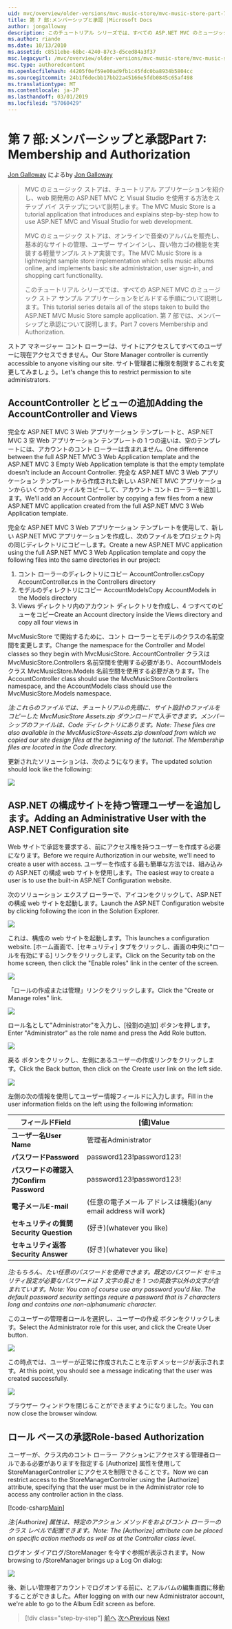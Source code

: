 ```yaml
---
uid: mvc/overview/older-versions/mvc-music-store/mvc-music-store-part-7
title: 第 7 部:メンバーシップと承認 |Microsoft Docs
author: jongalloway
description: このチュートリアル シリーズでは、すべての ASP.NET MVC のミュージック ストア サンプル アプリケーションをビルドする手順について説明します。 第 7 部では、メンバーシップと承認について説明します。
ms.author: riande
ms.date: 10/13/2010
ms.assetid: c8511ebe-68bc-4240-87c3-d5ced84a3f37
msc.legacyurl: /mvc/overview/older-versions/mvc-music-store/mvc-music-store-part-7
msc.type: authoredcontent
ms.openlocfilehash: 44205f0ef59e00ad9fb1c45fdc0ba8934b5804cc
ms.sourcegitcommit: 24b1f6decbb17bb22a45166e5fdb0845c65af498
ms.translationtype: MT
ms.contentlocale: ja-JP
ms.lasthandoff: 03/01/2019
ms.locfileid: "57060429"
---
```

<a name="part-7-membership-and-authorization"></a><span data-ttu-id="c7306-104">第 7 部:メンバーシップと承認</span><span class="sxs-lookup"><span data-stu-id="c7306-104">Part 7: Membership and Authorization</span></span>
====================
<span data-ttu-id="c7306-105">[Jon Galloway](https://github.com/jongalloway) による</span><span class="sxs-lookup"><span data-stu-id="c7306-105">by [Jon Galloway](https://github.com/jongalloway)</span></span>

> <span data-ttu-id="c7306-106">MVC のミュージック ストアは、チュートリアル アプリケーションを紹介し、web 開発用の ASP.NET MVC と Visual Studio を使用する方法をステップ バイ ステップについて説明します。</span><span class="sxs-lookup"><span data-stu-id="c7306-106">The MVC Music Store is a tutorial application that introduces and explains step-by-step how to use ASP.NET MVC and Visual Studio for web development.</span></span>  
>   
> <span data-ttu-id="c7306-107">MVC のミュージック ストアは、オンラインで音楽のアルバムを販売し、基本的なサイトの管理、ユーザー サインインし、買い物カゴの機能を実装する軽量サンプル ストア実装です。</span><span class="sxs-lookup"><span data-stu-id="c7306-107">The MVC Music Store is a lightweight sample store implementation which sells music albums online, and implements basic site administration, user sign-in, and shopping cart functionality.</span></span>  
>   
> <span data-ttu-id="c7306-108">このチュートリアル シリーズでは、すべての ASP.NET MVC のミュージック ストア サンプル アプリケーションをビルドする手順について説明します。</span><span class="sxs-lookup"><span data-stu-id="c7306-108">This tutorial series details all of the steps taken to build the ASP.NET MVC Music Store sample application.</span></span> <span data-ttu-id="c7306-109">第 7 部では、メンバーシップと承認について説明します。</span><span class="sxs-lookup"><span data-stu-id="c7306-109">Part 7 covers Membership and Authorization.</span></span>


<span data-ttu-id="c7306-110">ストア マネージャー コント ローラーは、サイトにアクセスしてすべてのユーザーに現在アクセスできません。</span><span class="sxs-lookup"><span data-stu-id="c7306-110">Our Store Manager controller is currently accessible to anyone visiting our site.</span></span> <span data-ttu-id="c7306-111">サイト管理者に権限を制限するこれを変更してみましょう。</span><span class="sxs-lookup"><span data-stu-id="c7306-111">Let's change this to restrict permission to site administrators.</span></span>

## <a name="adding-the-accountcontroller-and-views"></a><span data-ttu-id="c7306-112">AccountController とビューの追加</span><span class="sxs-lookup"><span data-stu-id="c7306-112">Adding the AccountController and Views</span></span>

<span data-ttu-id="c7306-113">完全な ASP.NET MVC 3 Web アプリケーション テンプレートと、ASP.NET MVC 3 空 Web アプリケーション テンプレートの 1 つの違いは、空のテンプレートには、アカウントのコント ローラーは含まれません。</span><span class="sxs-lookup"><span data-stu-id="c7306-113">One difference between the full ASP.NET MVC 3 Web Application template and the ASP.NET MVC 3 Empty Web Application template is that the empty template doesn't include an Account Controller.</span></span> <span data-ttu-id="c7306-114">完全な ASP.NET MVC 3 Web アプリケーション テンプレートから作成された新しい ASP.NET MVC アプリケーションからいくつかのファイルをコピーして、アカウント コント ローラーを追加します。</span><span class="sxs-lookup"><span data-stu-id="c7306-114">We'll add an Account Controller by copying a few files from a new ASP.NET MVC application created from the full ASP.NET MVC 3 Web Application template.</span></span>

<span data-ttu-id="c7306-115">完全な ASP.NET MVC 3 Web アプリケーション テンプレートを使用して、新しい ASP.NET MVC アプリケーションを作成し、次のファイルをプロジェクト内の同じディレクトリにコピーします。</span><span class="sxs-lookup"><span data-stu-id="c7306-115">Create a new ASP.NET MVC application using the full ASP.NET MVC 3 Web Application template and copy the following files into the same directories in our project:</span></span>

1. <span data-ttu-id="c7306-116">コント ローラーのディレクトリにコピー AccountController.cs</span><span class="sxs-lookup"><span data-stu-id="c7306-116">Copy AccountController.cs in the Controllers directory</span></span>
2. <span data-ttu-id="c7306-117">モデルのディレクトリにコピー AccountModels</span><span class="sxs-lookup"><span data-stu-id="c7306-117">Copy AccountModels in the Models directory</span></span>
3. <span data-ttu-id="c7306-118">Views ディレクトリ内のアカウント ディレクトリを作成し、4 つすべてのビューをコピー</span><span class="sxs-lookup"><span data-stu-id="c7306-118">Create an Account directory inside the Views directory and copy all four views in</span></span>

<span data-ttu-id="c7306-119">MvcMusicStore で開始するために、コント ローラーとモデルのクラスの名前空間を変更します。</span><span class="sxs-lookup"><span data-stu-id="c7306-119">Change the namespace for the Controller and Model classes so they begin with MvcMusicStore.</span></span> <span data-ttu-id="c7306-120">AccountController クラスは MvcMusicStore.Controllers 名前空間を使用する必要があり、AccountModels クラス MvcMusicStore.Models 名前空間を使用する必要があります。</span><span class="sxs-lookup"><span data-stu-id="c7306-120">The AccountController class should use the MvcMusicStore.Controllers namespace, and the AccountModels class should use the MvcMusicStore.Models namespace.</span></span>

<span data-ttu-id="c7306-121">*注:これらのファイルでは、チュートリアルの先頭に、サイト設計のファイルをコピーした MvcMusicStore Assets.zip ダウンロードで入手できます。メンバーシップのファイルは、Code ディレクトリにあります。*</span><span class="sxs-lookup"><span data-stu-id="c7306-121">*Note: These files are also available in the MvcMusicStore-Assets.zip download from which we copied our site design files at the beginning of the tutorial. The Membership files are located in the Code directory.*</span></span>

<span data-ttu-id="c7306-122">更新されたソリューションは、次のようになります。</span><span class="sxs-lookup"><span data-stu-id="c7306-122">The updated solution should look like the following:</span></span>

![](mvc-music-store-part-7/_static/image1.png)

## <a name="adding-an-administrative-user-with-the-aspnet-configuration-site"></a><span data-ttu-id="c7306-123">ASP.NET の構成サイトを持つ管理ユーザーを追加します。</span><span class="sxs-lookup"><span data-stu-id="c7306-123">Adding an Administrative User with the ASP.NET Configuration site</span></span>

<span data-ttu-id="c7306-124">Web サイトで承認を要求する、前にアクセス権を持つユーザーを作成する必要になります。</span><span class="sxs-lookup"><span data-stu-id="c7306-124">Before we require Authorization in our website, we'll need to create a user with access.</span></span> <span data-ttu-id="c7306-125">ユーザーを作成する最も簡単な方法では、組み込みの ASP.NET の構成 web サイトを使用します。</span><span class="sxs-lookup"><span data-stu-id="c7306-125">The easiest way to create a user is to use the built-in ASP.NET Configuration website.</span></span>

<span data-ttu-id="c7306-126">次のソリューション エクスプ ローラーで、アイコンをクリックして、ASP.NET の構成 web サイトを起動します。</span><span class="sxs-lookup"><span data-stu-id="c7306-126">Launch the ASP.NET Configuration website by clicking following the icon in the Solution Explorer.</span></span>

![](mvc-music-store-part-7/_static/image2.png)

<span data-ttu-id="c7306-127">これは、構成の web サイトを起動します。</span><span class="sxs-lookup"><span data-stu-id="c7306-127">This launches a configuration website.</span></span> <span data-ttu-id="c7306-128">[ホーム画面で、[セキュリティ] タブをクリックし、画面の中央に"ロールを有効にする] リンクをクリックします。</span><span class="sxs-lookup"><span data-stu-id="c7306-128">Click on the Security tab on the home screen, then click the "Enable roles" link in the center of the screen.</span></span>

![](mvc-music-store-part-7/_static/image3.png)

<span data-ttu-id="c7306-129">「ロールの作成または管理」リンクをクリックします。</span><span class="sxs-lookup"><span data-stu-id="c7306-129">Click the "Create or Manage roles" link.</span></span>

![](mvc-music-store-part-7/_static/image4.png)

<span data-ttu-id="c7306-130">ロール名として"Administrator"を入力し、[役割の追加] ボタンを押します。</span><span class="sxs-lookup"><span data-stu-id="c7306-130">Enter "Administrator" as the role name and press the Add Role button.</span></span>

![](mvc-music-store-part-7/_static/image5.png)

<span data-ttu-id="c7306-131">戻る ボタンをクリックし、左側にあるユーザーの作成リンクをクリックします。</span><span class="sxs-lookup"><span data-stu-id="c7306-131">Click the Back button, then click on the Create user link on the left side.</span></span>

![](mvc-music-store-part-7/_static/image6.png)

<span data-ttu-id="c7306-132">左側の次の情報を使用してユーザー情報フィールドに入力します。</span><span class="sxs-lookup"><span data-stu-id="c7306-132">Fill in the user information fields on the left using the following information:</span></span>

| <span data-ttu-id="c7306-133">**フィールド**</span><span class="sxs-lookup"><span data-stu-id="c7306-133">**Field**</span></span> | <span data-ttu-id="c7306-134">**[値]**</span><span class="sxs-lookup"><span data-stu-id="c7306-134">**Value**</span></span> |
| --- | --- |
| <span data-ttu-id="c7306-135">**ユーザー名**</span><span class="sxs-lookup"><span data-stu-id="c7306-135">**User Name**</span></span> | <span data-ttu-id="c7306-136">管理者</span><span class="sxs-lookup"><span data-stu-id="c7306-136">Administrator</span></span> |
| <span data-ttu-id="c7306-137">**パスワード**</span><span class="sxs-lookup"><span data-stu-id="c7306-137">**Password**</span></span> | <span data-ttu-id="c7306-138">password123!</span><span class="sxs-lookup"><span data-stu-id="c7306-138">password123!</span></span> |
| <span data-ttu-id="c7306-139">**パスワードの確認入力**</span><span class="sxs-lookup"><span data-stu-id="c7306-139">**Confirm Password**</span></span> | <span data-ttu-id="c7306-140">password123!</span><span class="sxs-lookup"><span data-stu-id="c7306-140">password123!</span></span> |
| <span data-ttu-id="c7306-141">**電子メール**</span><span class="sxs-lookup"><span data-stu-id="c7306-141">**E-mail**</span></span> | <span data-ttu-id="c7306-142">(任意の電子メール アドレスは機能)</span><span class="sxs-lookup"><span data-stu-id="c7306-142">(any email address will work)</span></span> |
| <span data-ttu-id="c7306-143">**セキュリティの質問**</span><span class="sxs-lookup"><span data-stu-id="c7306-143">**Security Question**</span></span> | <span data-ttu-id="c7306-144">(好き)</span><span class="sxs-lookup"><span data-stu-id="c7306-144">(whatever you like)</span></span> |
| <span data-ttu-id="c7306-145">**セキュリティ返答**</span><span class="sxs-lookup"><span data-stu-id="c7306-145">**Security Answer**</span></span> | <span data-ttu-id="c7306-146">(好き)</span><span class="sxs-lookup"><span data-stu-id="c7306-146">(whatever you like)</span></span> |

<span data-ttu-id="c7306-147">*注:もちろん、たい任意のパスワードを使用できます。既定のパスワード セキュリティ設定が必要なパスワードは 7 文字の長さを 1 つの英数字以外の文字が含まれています。*</span><span class="sxs-lookup"><span data-stu-id="c7306-147">*Note: You can of course use any password you'd like. The default password security settings require a password that is 7 characters long and contains one non-alphanumeric character.*</span></span>

<span data-ttu-id="c7306-148">このユーザーの管理者ロールを選択し、ユーザーの作成 ボタンをクリックします。</span><span class="sxs-lookup"><span data-stu-id="c7306-148">Select the Administrator role for this user, and click the Create User button.</span></span>

![](mvc-music-store-part-7/_static/image7.png)

<span data-ttu-id="c7306-149">この時点では、ユーザーが正常に作成されたことを示すメッセージが表示されます。</span><span class="sxs-lookup"><span data-stu-id="c7306-149">At this point, you should see a message indicating that the user was created successfully.</span></span>

![](mvc-music-store-part-7/_static/image8.png)

<span data-ttu-id="c7306-150">ブラウザー ウィンドウを閉じることができますようになりました。</span><span class="sxs-lookup"><span data-stu-id="c7306-150">You can now close the browser window.</span></span>

## <a name="role-based-authorization"></a><span data-ttu-id="c7306-151">ロール ベースの承認</span><span class="sxs-lookup"><span data-stu-id="c7306-151">Role-based Authorization</span></span>

<span data-ttu-id="c7306-152">ユーザーが、クラス内のコント ローラー アクションにアクセスする管理者ロールである必要がありますを指定する [Authorize] 属性を使用して StoreManagerController にアクセスを制限できることです。</span><span class="sxs-lookup"><span data-stu-id="c7306-152">Now we can restrict access to the StoreManagerController using the [Authorize] attribute, specifying that the user must be in the Administrator role to access any controller action in the class.</span></span>

[!code-csharp[Main](mvc-music-store-part-7/samples/sample1.cs)]

<span data-ttu-id="c7306-153">*注:[Authorize] 属性は、特定のアクション メソッドをおよびコント ローラーのクラス レベルで配置できます。*</span><span class="sxs-lookup"><span data-stu-id="c7306-153">*Note: The [Authorize] attribute can be placed on specific action methods as well as at the Controller class level.*</span></span>

<span data-ttu-id="c7306-154">ログオン ダイアログ/StoreManager を今すぐ参照が表示されます。</span><span class="sxs-lookup"><span data-stu-id="c7306-154">Now browsing to /StoreManager brings up a Log On dialog:</span></span>

![](mvc-music-store-part-7/_static/image9.png)

<span data-ttu-id="c7306-155">後、新しい管理者アカウントでログオンする前に、とアルバムの編集画面に移動することができました。</span><span class="sxs-lookup"><span data-stu-id="c7306-155">After logging on with our new Administrator account, we're able to go to the Album Edit screen as before.</span></span>

> [!div class="step-by-step"]
> <span data-ttu-id="c7306-156">[前へ](mvc-music-store-part-6.md)
> [次へ](mvc-music-store-part-8.md)</span><span class="sxs-lookup"><span data-stu-id="c7306-156">[Previous](mvc-music-store-part-6.md)
[Next](mvc-music-store-part-8.md)</span></span>
